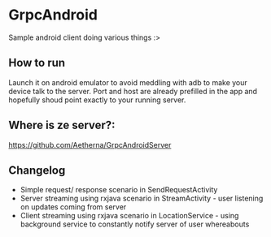 # GrpcAndroid
Sample android client doing various things :>

## How to run

Launch it on android emulator to avoid meddling with adb to make your device talk to the server.
Port and host are already prefilled in the app and hopefully shoud point exactly to your running server.

## Where is ze server?:

https://github.com/Aetherna/GrpcAndroidServer

## Changelog

- Simple request/ response scenario in SendRequestActivity
- Server streaming using rxjava scenario in StreamActivity - user listening on updates coming from server
- Client streaming using rxjava scenario in LocationService - using background service to constantly notify server of user whereabouts
